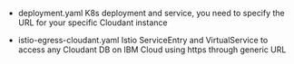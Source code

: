 * deployment.yaml
K8s deployment and service, you need to specify the URL for your specific Cloudant instance


* istio-egress-cloudant.yaml
Istio ServiceEntry and VirtualService to access any Cloudant DB on IBM Cloud using https through generic URL 